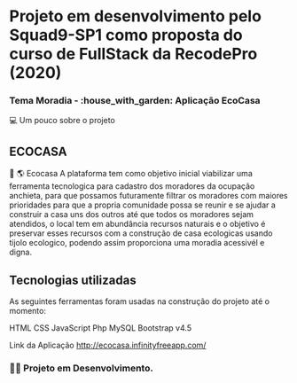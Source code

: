 <h1>Projeto em desenvolvimento pelo Squad9-SP1 como proposta do curso de FullStack da RecodePro (2020)</h1>

<h3>Tema Moradia - :house_with_garden: Aplicação EcoCasa</h3>

💻 Um pouco sobre o projeto

<h2>ECOCASA</h2>

:deciduous_tree: :earth_americas: Ecocasa
A plataforma tem como objetivo inicial viabilizar uma ferramenta tecnologica para cadastro dos moradores da ocupação anchieta,
para que possamos futuramente filtrar os moradores com maiores prioridades para que a propria comunidade possa se reunir e se ajudar a
construir a casa uns dos outros até que todos os moradores sejam atendidos, o local tem em abundância recursos naturais 
e o objetivo é preservar esses recursos com a construção de casa ecologicas usando tijolo ecologico,
podendo assim proporciona uma moradia acessivél e digna.


<h2>Tecnologias utilizadas</h2>
As seguintes ferramentas foram usadas na construção do projeto até o momento:

HTML
CSS
JavaScript
Php
MySQL
Bootstrap v4.5

Link da Aplicação 
http://ecocasa.infinityfreeapp.com/

<h3> 👩‍💻 Projeto em Desenvolvimento.</h3>
